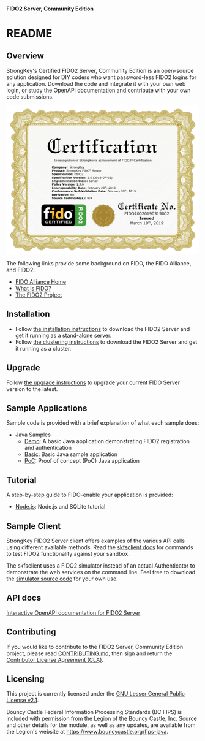 #### FIDO2 Server, Community Edition 
# README

## Overview
StrongKey's Certified FIDO2 Server, Community Edition is an open-source solution designed for DIY coders who want password-less FIDO2  logins for any application. Download the code and integrate it with your own web login, or study the OpenAPI documentation and contribute with your own code submissions.

![StrongKey FIDO Certificate](https://github.com/StrongKey/fido2/raw/master/docs/images/fido2certified.png)

The following links provide some background on FIDO, the FIDO Alliance, and FIDO2:

* [FIDO Alliance Home](https://fidoalliance.org)
* [What is FIDO?](https://fidoalliance.org/what-is-fido/)
* [The FIDO2 Project](https://fidoalliance.org/fido2/)

## Installation
* Follow [the installation instructions](docs/Installation_Guide_Linux.md) to download the FIDO2 Server and get it running as a stand-alone server.
* Follow [the clustering instructions](docs/Clustering_Guide_Linux.md) to download the FIDO2 Server and get it running as a cluster.

## Upgrade
Follow [the upgrade instructions](docs/Upgrade_Guide_Linux.md) to upgrade your current FIDO Server version to the latest.

## Sample Applications
Sample code is provided with a brief explanation of what each sample does:

* Java Samples
  * [Demo](https://fido2.strongkey.com): A basic Java application demonstrating FIDO2 registration and authentication
  * [Basic](https://github.com/StrongKey/fido2/tree/master/sampleapps/java/basic/): Basic Java sample application
  * [PoC](https://github.com/StrongKey/fido2/tree/master/sampleapps/java/poc/): Proof of concept (PoC) Java application

## Tutorial
A step-by-step guide to FIDO-enable your application is provided:
*  [Node.js](https://github.com/StrongKey/fido2/tree/master/tutorial/node/): Node.js and SQLite tutorial

## Sample Client
StrongKey FIDO2 Server client offers examples of the various API calls using different available methods. Read the [skfsclient docs](https://github.com/StrongKey/fido2/blob/master/server/skfsclient/skfsclient.md) for commands to test FIDO2 functionality against your sandbox.

The skfsclient uses a FIDO2 simulator instead of an actual Authenticator to demonstrate the web services on the command line. Feel free to download the [simulator source code](https://github.com/StrongKey/fido2/tree/master/server/FIDO2Simulator) for your own use.

## API docs
[Interactive OpenAPI documentation for FIDO2 Server](https://strongkey.github.io/fido2/)

## Contributing
If you would like to contribute to the FIDO2 Server, Community Edition project, please read [CONTRIBUTING.md](CONTRIBUTING.md), then sign and return the [Contributor License Agreement (CLA)](https://cla-assistant.io/StrongKey/fido2).

## Licensing
This project is currently licensed under the [GNU Lesser General Public License v2.1](LICENSE).

Bouncy Castle Federal Information Processing Standards (BC FIPS) is included with permission from the Legion of the Bouncy Castle, Inc. Source and other details for the module, as well as any updates, are available from the Legion's website at https://www.bouncycastle.org/fips-java.
